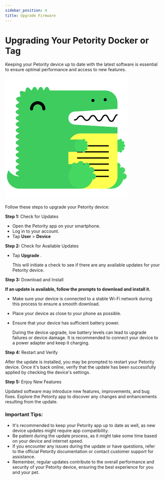 ```yaml
---
sidebar_position: 4
title: Upgrade Firmware
---
```


# Upgrading Your Petority Docker or Tag

Keeping your Petority device up to date with the latest software is essential to ensure optimal performance and access to new features.

![Upgrade](/img/logo.svg)

Follow these steps to upgrade your Petority device:

**Step 1:** Check for Updates

+ Open the Petority app on your smartphone.
+ Log in to your account.
+ Tap **User** > **Device**

**Step 2:** Check for Available Updates

+ Tap **Upgrade** . 

    This will initiate a check to see if there are any available updates for your Petority device.

**Step 3:** Download and Install

**If an update is available, follow the prompts to download and install it.**

+ Make sure your device is connected to a stable Wi-Fi network during this process to ensure a smooth download.
+ Place your device as close to your phone as possible.
+ Ensure that your device has sufficient battery power.

   During the device upgrade, low battery levels can lead to upgrade failures or device damage. It is recommended to connect your device to a power adapter and keep it charging.

**Step 4:** Restart and Verify

After the update is installed, you may be prompted to restart your Petority device. Once it's back online, verify that the update has been successfully applied by checking the device's settings.

**Step 5:** Enjoy New Features

Updated software may introduce new features, improvements, and bug fixes. Explore the Petority app to discover any changes and enhancements resulting from the update.

### Important Tips:
+ It's recommended to keep your Petority app up to date as well, as new device updates might require app compatibility.
+ Be patient during the update process, as it might take some time based on your device and internet speed.
+ If you encounter any issues during the update or have questions, refer to the official Petority documentation or contact customer support for assistance.
+ Remember, regular updates contribute to the overall performance and security of your Petority device, ensuring the best experience for you and your pet.
